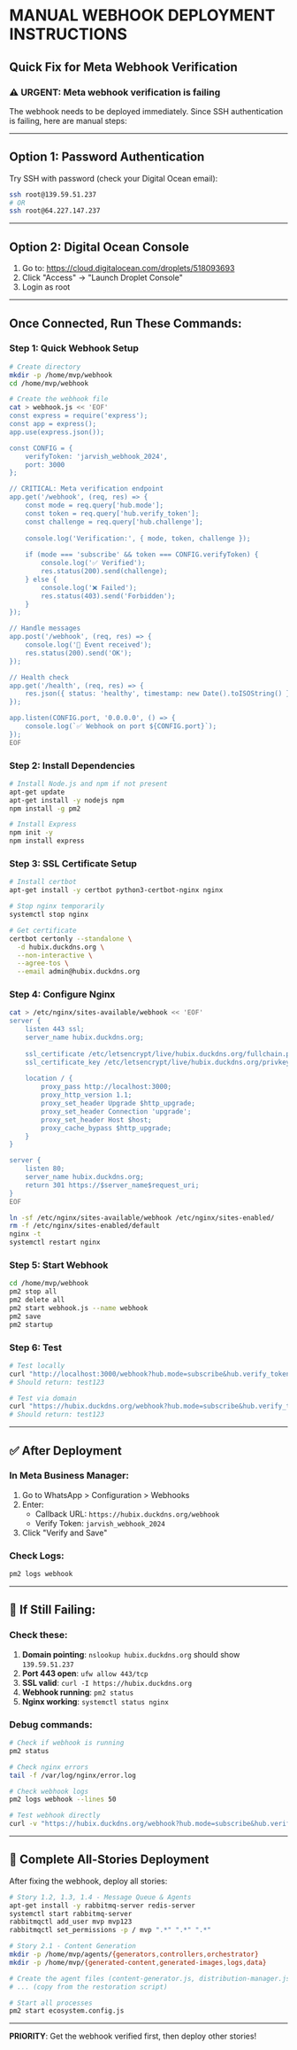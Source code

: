# MANUAL WEBHOOK DEPLOYMENT INSTRUCTIONS
## Quick Fix for Meta Webhook Verification

### ⚠️ URGENT: Meta webhook verification is failing

The webhook needs to be deployed immediately. Since SSH authentication is failing, here are manual steps:

---

## Option 1: Password Authentication
Try SSH with password (check your Digital Ocean email):
```bash
ssh root@139.59.51.237
# OR
ssh root@64.227.147.237
```

---

## Option 2: Digital Ocean Console
1. Go to: https://cloud.digitalocean.com/droplets/518093693
2. Click "Access" → "Launch Droplet Console"
3. Login as root

---

## Once Connected, Run These Commands:

### Step 1: Quick Webhook Setup
```bash
# Create directory
mkdir -p /home/mvp/webhook
cd /home/mvp/webhook

# Create the webhook file
cat > webhook.js << 'EOF'
const express = require('express');
const app = express();
app.use(express.json());

const CONFIG = {
    verifyToken: 'jarvish_webhook_2024',
    port: 3000
};

// CRITICAL: Meta verification endpoint
app.get('/webhook', (req, res) => {
    const mode = req.query['hub.mode'];
    const token = req.query['hub.verify_token'];
    const challenge = req.query['hub.challenge'];
    
    console.log('Verification:', { mode, token, challenge });
    
    if (mode === 'subscribe' && token === CONFIG.verifyToken) {
        console.log('✅ Verified');
        res.status(200).send(challenge);
    } else {
        console.log('❌ Failed');
        res.status(403).send('Forbidden');
    }
});

// Handle messages
app.post('/webhook', (req, res) => {
    console.log('📨 Event received');
    res.status(200).send('OK');
});

// Health check
app.get('/health', (req, res) => {
    res.json({ status: 'healthy', timestamp: new Date().toISOString() });
});

app.listen(CONFIG.port, '0.0.0.0', () => {
    console.log(`✅ Webhook on port ${CONFIG.port}`);
});
EOF
```

### Step 2: Install Dependencies
```bash
# Install Node.js and npm if not present
apt-get update
apt-get install -y nodejs npm
npm install -g pm2

# Install Express
npm init -y
npm install express
```

### Step 3: SSL Certificate Setup
```bash
# Install certbot
apt-get install -y certbot python3-certbot-nginx nginx

# Stop nginx temporarily
systemctl stop nginx

# Get certificate
certbot certonly --standalone \
  -d hubix.duckdns.org \
  --non-interactive \
  --agree-tos \
  --email admin@hubix.duckdns.org
```

### Step 4: Configure Nginx
```bash
cat > /etc/nginx/sites-available/webhook << 'EOF'
server {
    listen 443 ssl;
    server_name hubix.duckdns.org;
    
    ssl_certificate /etc/letsencrypt/live/hubix.duckdns.org/fullchain.pem;
    ssl_certificate_key /etc/letsencrypt/live/hubix.duckdns.org/privkey.pem;
    
    location / {
        proxy_pass http://localhost:3000;
        proxy_http_version 1.1;
        proxy_set_header Upgrade $http_upgrade;
        proxy_set_header Connection 'upgrade';
        proxy_set_header Host $host;
        proxy_cache_bypass $http_upgrade;
    }
}

server {
    listen 80;
    server_name hubix.duckdns.org;
    return 301 https://$server_name$request_uri;
}
EOF

ln -sf /etc/nginx/sites-available/webhook /etc/nginx/sites-enabled/
rm -f /etc/nginx/sites-enabled/default
nginx -t
systemctl restart nginx
```

### Step 5: Start Webhook
```bash
cd /home/mvp/webhook
pm2 stop all
pm2 delete all
pm2 start webhook.js --name webhook
pm2 save
pm2 startup
```

### Step 6: Test
```bash
# Test locally
curl "http://localhost:3000/webhook?hub.mode=subscribe&hub.verify_token=jarvish_webhook_2024&hub.challenge=test123"
# Should return: test123

# Test via domain
curl "https://hubix.duckdns.org/webhook?hub.mode=subscribe&hub.verify_token=jarvish_webhook_2024&hub.challenge=test123"
# Should return: test123
```

---

## ✅ After Deployment

### In Meta Business Manager:
1. Go to WhatsApp > Configuration > Webhooks
2. Enter:
   - Callback URL: `https://hubix.duckdns.org/webhook`
   - Verify Token: `jarvish_webhook_2024`
3. Click "Verify and Save"

### Check Logs:
```bash
pm2 logs webhook
```

---

## 🚨 If Still Failing:

### Check these:
1. **Domain pointing**: `nslookup hubix.duckdns.org` should show `139.59.51.237`
2. **Port 443 open**: `ufw allow 443/tcp`
3. **SSL valid**: `curl -I https://hubix.duckdns.org`
4. **Webhook running**: `pm2 status`
5. **Nginx working**: `systemctl status nginx`

### Debug commands:
```bash
# Check if webhook is running
pm2 status

# Check nginx errors
tail -f /var/log/nginx/error.log

# Check webhook logs
pm2 logs webhook --lines 50

# Test webhook directly
curl -v "https://hubix.duckdns.org/webhook?hub.mode=subscribe&hub.verify_token=jarvish_webhook_2024&hub.challenge=test123"
```

---

## 📝 Complete All-Stories Deployment

After fixing the webhook, deploy all stories:

```bash
# Story 1.2, 1.3, 1.4 - Message Queue & Agents
apt-get install -y rabbitmq-server redis-server
systemctl start rabbitmq-server
rabbitmqctl add_user mvp mvp123
rabbitmqctl set_permissions -p / mvp ".*" ".*" ".*"

# Story 2.1 - Content Generation
mkdir -p /home/mvp/agents/{generators,controllers,orchestrator}
mkdir -p /home/mvp/{generated-content,generated-images,logs,data}

# Create the agent files (content-generator.js, distribution-manager.js, etc.)
# ... (copy from the restoration script)

# Start all processes
pm2 start ecosystem.config.js
```

---

**PRIORITY**: Get the webhook verified first, then deploy other stories!